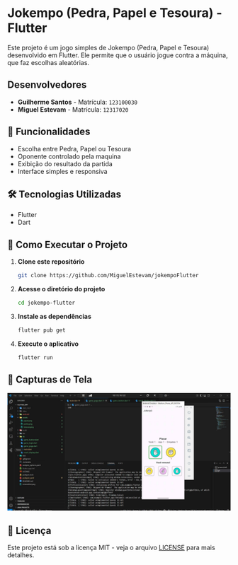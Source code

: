 # Jokempo (Pedra, Papel e Tesoura) - Flutter

Este projeto é um jogo simples de Jokempo (Pedra, Papel e Tesoura) desenvolvido em Flutter. Ele permite que o usuário jogue contra a máquina, que faz escolhas aleatórias.

## Desenvolvedores
- **Guilherme Santos** - Matrícula: `123100030`
- **Miguel Estevam** - Matrícula: `12317020`

## 📌 Funcionalidades
- Escolha entre Pedra, Papel ou Tesoura
- Oponente controlado pela maquina
- Exibição do resultado da partida
- Interface simples e responsiva

## 🛠️ Tecnologias Utilizadas
- Flutter
- Dart

## 🚀 Como Executar o Projeto
1. **Clone este repositório**
   ```sh
   git clone https://github.com/MiguelEstevam/jokempoFlutter
   ```
2. **Acesse o diretório do projeto**
   ```sh
   cd jokempo-flutter
   ```
3. **Instale as dependências**
   ```sh
   flutter pub get
   ```
4. **Execute o aplicativo**
   ```sh
   flutter run
   ```

## 📱 Capturas de Tela
![Captura de Tela](screenshot.jpeg)

## 📄 Licença
Este projeto está sob a licença MIT - veja o arquivo [LICENSE](LICENSE) para mais detalhes.


